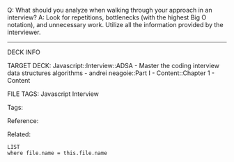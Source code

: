 Q: What should you analyze when walking through your approach in an interview?
A: Look for repetitions, bottlenecks (with the highest Big O notation), and unnecessary work. Utilize all the information provided by the interviewer.
<!--ID: 1690026322032-->

---

DECK INFO

TARGET DECK: Javascript::Interview::ADSA - Master the coding interview data structures algorithms - andrei neagoie::Part I - Content::Chapter 1 - Content

FILE TAGS: Javascript Interview

Tags:

Reference:

Related:

```dataview
LIST
where file.name = this.file.name
```

